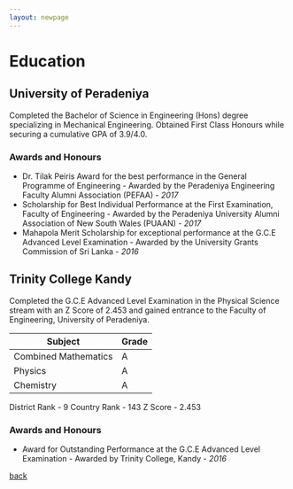 ```yaml
---
layout: newpage
---
```


# Education

## University of Peradeniya

Completed the Bachelor of Science in Engineering (Hons) degree specializing in Mechanical Engineering. Obtained First Class Honours while securing a cumulative GPA of 3.9/4.0.

### Awards and Honours

*   Dr. Tilak Peiris Award for the best performance in the General Programme of Engineering - Awarded by the Peradeniya Engineering Faculty Alumni Association (PEFAA) - _2017_
*   Scholarship for Best Individual Performance at the First Examination, Faculty of Engineering - Awarded by the Peradeniya University Alumni Association of New South Wales (PUAAN) - _2017_
*   Mahapola Merit Scholarship for exceptional performance at the G.C.E Advanced Level Examination - Awarded by the University Grants Commission of Sri Lanka - _2016_

## Trinity College Kandy

Completed the G.C.E Advanced Level Examination in the Physical Science stream with an Z Score of 2.453 and gained entrance to the Faculty of Engineering, University of Peradeniya.

| Subject  | Grade |
| --- | --- |
| Combined Mathematics  | A  |
| Physics  | A |
| Chemistry  | A |

District Rank - 9
Country Rank - 143
Z Score - 2.453

### Awards and Honours

*   Award for Outstanding Performance at the G.C.E Advanced Level Examination	- Awarded by Trinity College, Kandy - _2016_




[back](./)
